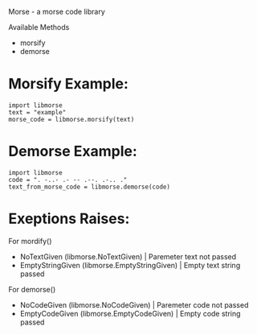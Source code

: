 Morse - a morse code library

Available Methods
- morsify
- demorse

# Morsify Example:
```
import libmorse 
text = "example"
morse_code = libmorse.morsify(text)
```
# Demorse Example:
```
import libmorse
code = ". -..- .- -- .--. .-.. ."
text_from_morse_code = libmorse.demorse(code)
```

# Exeptions Raises:
For mordify()
- NoTextGiven (libmorse.NoTextGiven) | Paremeter text not passed
- EmptyStringGiven (libmorse.EmptyStringGiven) | Empty text string passed

For demorse()
- NoCodeGiven (libmorse.NoCodeGiven) | Paremeter code not passed
- EmptyCodeGiven (libmorse.EmptyCodeGiven) | Empty code string passed
